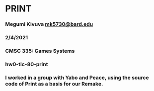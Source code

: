 # PRINT

### Megumi Kivuva mk5730@bard.edu
### 2/4/2021
### CMSC 335: Games Systems
### hw0-tic-80-print
### I worked in a group with Yabo and Peace, using the source code of Print as a basis for our Remake.  
